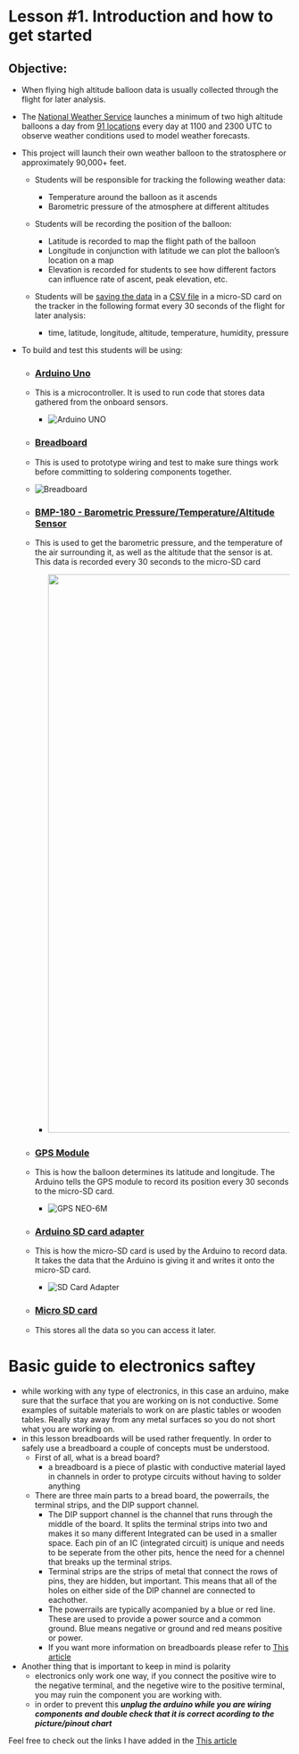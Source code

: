 # Lesson #1. Introduction and how to get started


## Objective:

- When flying high altitude balloon data is usually collected through the flight for later analysis. 
- The [National Weather Service](https://www.weather.gov/chs/upperair) launches a minimum of two high altitude balloons a day from [91 locations](https://www.weather.gov/upperair/nws_upper) every day at 1100 and 2300 UTC to observe weather conditions used to model weather forecasts.
- This project will launch their own weather balloon to the stratosphere or approximately 90,000+ feet.
  - Students will be responsible for tracking the following weather data:
    - Temperature around the balloon as it ascends 
    - Barometric pressure of the atmosphere at different altitudes 

  - Students will be recording the position of the balloon:
    - Latitude is recorded to map the flight path of the balloon
    - Longitude in conjunction with latitude we can plot the balloon’s location on a map 
    - Elevation is recorded for students to see how different factors can influence rate of ascent, peak elevation, etc. 
  - Students will be [saving the data](https://create.arduino.cc/projecthub/electropeak/sd-card-module-with-arduino-how-to-read-write-data-37f390) in a [CSV file](https://en.wikipedia.org/wiki/Comma-separated_values) in a micro-SD card on the tracker in the following format every 30 seconds of the flight for later analysis:
    - time, latitude, longitude, altitude, temperature, humidity, pressure
  
- To build and test this students will be using:
  - ### [Arduino Uno](https://store.arduino.cc/products/arduino-uno-rev3)
  - This is a microcontroller. It is used to run code that stores data gathered from the onboard sensors.
    - ![Arduino UNO](https://github.com/StateFarm-STEM/pyinthesky/blob/main/lesson1/photos/arduino_uno.jpg)
  - ### [Breadboard](https://learn.sparkfun.com/tutorials/how-to-use-a-breadboard/all)
  -  This is used to prototype wiring and test to make sure things work before committing to soldering components together.
    - ![Breadboard](https://github.com/StateFarm-STEM/pyinthesky/blob/main/lesson1/photos/breadboard.jpg)
  - ### [BMP-180 - Barometric Pressure/Temperature/Altitude Sensor](https://www.adafruit.com/product/1603)
  - This is used to get the barometric pressure, and the temperature of the air surrounding it, as well as the altitude that the sensor is at. This data is recorded every 30 seconds to the micro-SD card
    - <img src="https://github.com/StateFarm-STEM/pyinthesky/blob/main/lesson1/photos/BMP_both.jpg" width="1000" >
  - ### [GPS Module](https://www.u-blox.com/en/product/neo-6-series)
  - This is how the balloon determines its latitude and longitude. The Arduino tells the GPS module to record its position every 30 seconds to the micro-SD card.
    - ![GPS NEO-6M](https://github.com/StateFarm-STEM/pyinthesky/blob/main/lesson1/photos/GPS_NEO-6M.JPG)
  - ### [Arduino SD card adapter](https://electropeak.com/micro-sd-tf-card-adapter-module)
  - This is how the micro-SD card is used by the Arduino to record data. It takes the data that the Arduino is giving it and writes it onto the micro-SD card.
    - ![SD Card Adapter](https://github.com/StateFarm-STEM/pyinthesky/blob/main/lesson1/photos/sd_card_module.jpg)
    
  - ### [Micro SD card](https://en.wikipedia.org/wiki/SD_card)
  - This stores all the data so you can access it later. 
  
  
 # Basic guide to electronics saftey 
 - while working with any type of electronics, in this case an arduino, make sure that the surface that you are working on is not conductive. Some examples of suitable materials to work on are plastic tables or wooden tables. Really stay away from any metal surfaces so you do not short what you are working on.
 - in this lesson breadboards will be used rather frequently. In order to safely use a breadboard a couple of concepts must be understood. 
   - First of all, what is a bread board?
     - a breadboard is a piece of plastic with conductive material layed in channels in order to protype circuits without having to solder anything
   - There are three main parts to a bread board, the powerrails, the terminal strips, and the DIP support channel.
     - The DIP support channel is the channel that runs through the middle of the board. It splits the terminal strips into two and makes it so many different Integrated can be used in a smaller space. Each pin of an IC (integrated circuit) is unique and needs to be seperate from the other pits, hence the need for a chennel that breaks up the terminal strips. 
     - Terminal strips are the strips of metal that connect the rows of pins, they are hidden, but important. This means that all of the holes on either side of the DIP channel are connected to eachother. 
     - The powerrails are typically acompanied by a blue or red line. These are used to provide a power source and a common ground. Blue means negative or ground and red means positive or power.
     - If you want more information on breadboards please refer to <a href="https://learn.sparkfun.com/tutorials/how-to-use-a-breadboard/all" title="How to Use a Breadboard">This article</a>
  - Another thing that is important to keep in mind is polarity
     - electronics only work one way, if you connect the positive wire to the negative terminal, and the negetive wire to the positive terminal, you may ruin the component you are working with.
     - in order to prevent this ***unplug the arduino while you are wiring components and double check that it is correct acording to the picture/pinout chart***
     
         
    

Feel free to check out the links I have added in the <a href="https://github.com/StateFarm-STEM/pyinthesky/blob/main/resources.md" title="Reasource Page"> This article</a>
